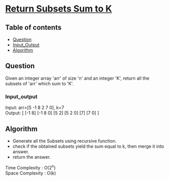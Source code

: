 # [Return Subsets Sum to K](https://www.codingninjas.com/codestudio/problems/return-subsets-sum-to-k_8230706?challengeSlug=striver-sde-challenge&leftPanelTab=0)

## Table of contents

- [Question](#question)
- [Input_Output](#input_output)
- [Algorithm](#algorithm)

## Question
Given an integer array 'arr' of size 'n' and an integer 'K', return all the subsets of 'arr' which sum to 'K'.

### Input_output
Input: arr=[5 -1 8 2 7 0], k=7</br>
Output: [ [-1 8] [-1 8 0] [5 2] [5 2 0] [7] [7 0] ] 

## Algorithm
- Generate all the Subsets using recursive function.
- check if the obtained subsets yield the sum equal to k, then merge it into answer.
- return the answer.

Time Complexity : O(2<sup>n</sup>)</br>
Space Complexity : O(k)
